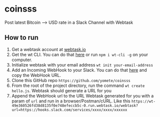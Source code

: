 # coinsss

Post latest Bitcoin --> USD rate in a Slack Channel with Webtask

## How to run

1. Get a webtask account at [webtask.io](https://webtask.io/)
2. Get the wt CLI. You can do that [here](https://webtask.io/cli) or run `npm i wt-cli -g` on your computer.
3. Initialize webtask with your email address `wt init your-email-address`
4. Add an Incoming WebHook to your Slack. You can do that [here](https://anthillhq.slack.com/apps/A0F7XDUAZ-incoming-webhooks) and copy the WebHook URL.
5. Clone this GitHub repo `https://github.com/yomete/coinsss`
6. From the root of the project directory, run the command `wt create hello.js`. Webtask should generate a URL for you
7. Append the WebHook url to the URL Webtask generated for you with a param of `url` and run in a browser/Postman/cURL. Like this `https://wt-49e360526fd38d8135f0e748efeccb5c-0.run.webtask.io/webtask?url=https://hooks.slack.com/services/xxxx/xxxx/xxxxxx`
